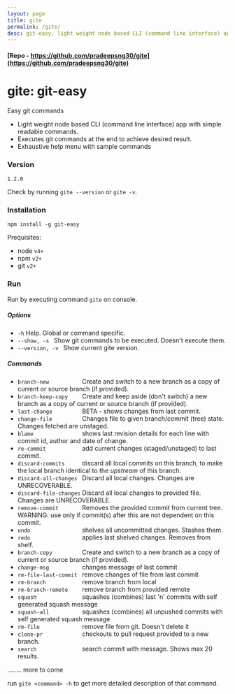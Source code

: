 ```yaml
---
layout: page
title: gite
permalink: /gite/
desc: git-easy, light weight node based CLI (command line interface) app with simple readable commands. 
---
```


#### [Repo - https://github.com/pradeepsng30/gite](https://github.com/pradeepsng30/gite)

# gite: git-easy 

Easy git commands


* Light weight node based CLI (command line interface) app with simple readable commands. 
* Executes git commands at the end to achieve desired result. 
* Exhaustive help menu with sample commands



### Version
`1.2.0`

Check by running `gite --version` or `gite -v`.

### Installation
`npm install -g git-easy`

Prequisites:
* node `v4+`
* npm `v2+`
* git `v2+`

### Run
Run by executing command 
`gite` on console.

##### Options
* `-h`                              Help. Global or command specific.
* `--show, -s `                     Show git commands to be executed. Doesn't execute them.
* `--version, -v `                  Show current gite version.

##### Commands
* `branch-new          `            Create and switch to a new branch as a copy of current or source branch (if provided).
* `branch-keep-copy    `            Create and keep aside (don't switch) a new branch as a copy of current or source branch (if provided).
* `last-change         `            BETA - shows changes from last commit.
* `change-file         `            Changes file to given branch/commit (tree) state. Changes fetched are unstaged.
* `blame               `            shows last revision details for each line with commit id, author and date of change.
* `re-commit           `            add current changes (staged/unstaged) to last commit.
* `discard-commits     `            discard all local commits on this branch, to make the local branch identical to the _upstream_ of this branch.
* `discard-all-changes `            Discard all local changes. Changes are UNRECOVERABLE.
* `discard-file-changes`            Discard all local changes to provided file. Changes are UNRECOVERABLE.
* `remove-commit       `            Removes the provided commit from current tree. WARNING: use only if commit(s) after this are not dependent on this commit.
* `undo                `            shelves all uncommitted changes. Stashes them.
* `redo                `            applies last shelved changes. Removes from shelf.
* `branch-copy         `            Create and switch to a new branch as a copy of current or source branch (if provided).
* `change-msg          `            changes message of last commit
* `rm-file-last-commit `            remove changes of file from last commit
* `rm-branch           `            remove branch from local
* `rm-branch-remote    `            remove branch from provided remote
* `squash              `            squashes (combines) last 'n' commits with self generated squash message
* `squash-all          `            squashes (combines) all unpushed commits with self generated squash message
* `rm-file             `            remove file from git. Doesn't delete it
* `clone-pr            `            checkouts to pull request provided to a new branch.
* `search              `            search commit with message. Shows max 20 results.

........ more to come

run `gite <command> -h` to get more detailed description of that command.

